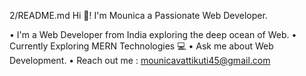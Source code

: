 2/README.md
Hi 👋! I'm Mounica a Passionate Web Developer.


• I'm a Web Developer from India exploring the deep ocean of Web.
• Currently Exploring MERN Technologies 💻
• Ask me about Web Development.
• Reach out me : mounicavattikuti45@gmail.com





